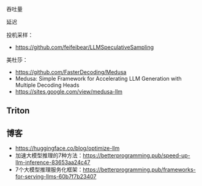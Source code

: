 



吞吐量  


延迟





投机采样：
- https://github.com/feifeibear/LLMSpeculativeSampling

美杜莎：
- https://github.com/FasterDecoding/Medusa
- Medusa: Simple Framework for Accelerating LLM Generation with Multiple Decoding Heads
- https://sites.google.com/view/medusa-llm




## Triton





## 博客

- https://huggingface.co/blog/optimize-llm
- 加速大模型推理的7种方法：https://betterprogramming.pub/speed-up-llm-inference-83653aa24c47
- 7个大模型推理服务化框架：https://betterprogramming.pub/frameworks-for-serving-llms-60b7f7b23407







